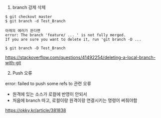 1. branch 강제 삭제

```
$ git checkout master
$ git branch -d Test_Branch

아래의 에러가 뜬다면
error: The branch 'feature/ ... ' is not fully merged.
If you are sure you want to delete it, run 'git branch -D ...

$ git branch -D Test_Branch
```

https://stackoverflow.com/questions/41492254/deleting-a-local-branch-with-git



2. Push 오류

error: failed to push some refs to 관련 오류

- 원격에 있는 소스가 로컬에 반영이 안되서
- 처음에 branch 따고, 로컬이랑 원격이랑 연결시키는 명령어 써줘야함

https://okky.kr/article/381838
